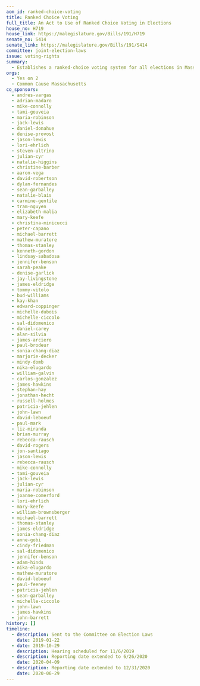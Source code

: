 ```yaml
---
aom_id: ranked-choice-voting
title: Ranked Choice Voting
full_title: An Act to Use of Ranked Choice Voting in Elections
house_no: H719
house_link: https://malegislature.gov/Bills/191/H719
senate_no: S414
senate_link: https://malegislature.gov/Bills/191/S414
committee: joint-election-laws
issue: voting-rights
summary:
  - Establishes a ranked-choice voting system for all elections in Massachusetts
orgs:
  - Yes on 2
  - Common Cause Massachusetts
co_sponsors:
  - andres-vargas
  - adrian-madaro
  - mike-connolly
  - tami-gouveia
  - maria-robinson
  - jack-lewis
  - daniel-donahue
  - denise-provost
  - jason-lewis
  - lori-ehrlich
  - steven-ultrino
  - julian-cyr
  - natalie-higgins
  - christine-barber
  - aaron-vega
  - david-robertson
  - dylan-fernandes
  - sean-garballey
  - natalie-blais
  - carmine-gentile
  - tram-nguyen
  - elizabeth-malia
  - mary-keefe
  - christina-minicucci
  - peter-capano
  - michael-barrett
  - mathew-muratore
  - thomas-stanley
  - kenneth-gordon
  - lindsay-sabadosa
  - jennifer-benson
  - sarah-peake
  - denise-garlick
  - jay-livingstone
  - james-eldridge
  - tommy-vitolo
  - bud-williams
  - kay-khan
  - edward-coppinger
  - michelle-dubois
  - michelle-ciccolo
  - sal-didomenico
  - daniel-carey
  - alan-silvia
  - james-arciero
  - paul-brodeur
  - sonia-chang-diaz
  - marjorie-decker
  - mindy-domb
  - nika-elugardo
  - william-galvin
  - carlos-gonzalez
  - james-hawkins
  - stephan-hay
  - jonathan-hecht
  - russell-holmes
  - patricia-jehlen
  - john-lawn
  - david-leboeuf
  - paul-mark
  - liz-miranda
  - brian-murray
  - rebecca-rausch
  - david-rogers
  - jon-santiago
  - jason-lewis
  - rebecca-rausch
  - mike-connolly
  - tami-gouveia
  - jack-lewis
  - julian-cyr
  - maria-robinson
  - joanne-comerford
  - lori-ehrlich
  - mary-keefe
  - william-brownsberger
  - michael-barrett
  - thomas-stanley
  - james-eldridge
  - sonia-chang-diaz
  - anne-gobi
  - cindy-friedman
  - sal-didomenico
  - jennifer-benson
  - adam-hinds
  - nika-elugardo
  - mathew-muratore
  - david-leboeuf
  - paul-feeney
  - patricia-jehlen
  - sean-garballey
  - michelle-ciccolo
  - john-lawn
  - james-hawkins
  - john-barrett
history: []
timeline:
  - description: Sent to the Committee on Election Laws
    date: 2019-01-22
  - date: 2019-10-29
    description: Hearing scheduled for 11/6/2019
  - description: Reporting date extended to 6/26/2020
    date: 2020-04-09
  - description: Reporting date extended to 12/31/2020
    date: 2020-06-29
---
```


